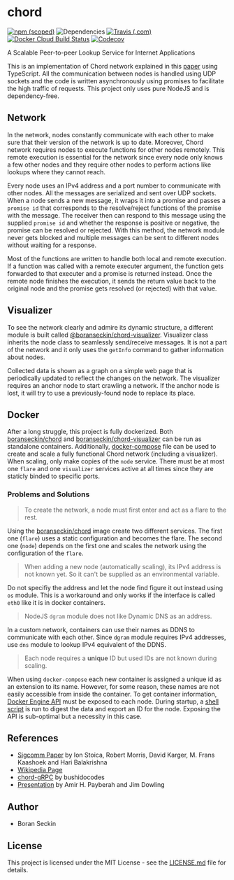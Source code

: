 # chord
[![npm (scoped)](https://img.shields.io/npm/v/@boranseckin/chord?style=for-the-badge)](https://www.npmjs.com/package/@boranseckin/chord)
![Dependencies](https://img.shields.io/badge/Dependencies-0-brightgreen?style=for-the-badge)
[![Travis (.com)](https://img.shields.io/travis/com/boranseckin/chord?style=for-the-badge)](https://travis-ci.com/github/boranseckin/chord)
[![Docker Cloud Build Status](https://img.shields.io/docker/cloud/build/boranseckin/chord?style=for-the-badge)](https://hub.docker.com/r/boranseckin/chord)
[![Codecov](https://img.shields.io/codecov/c/github/boranseckin/chord?style=for-the-badge&token=wq26EbilpW)](https://codecov.io/gh/boranseckin/chord)

A Scalable Peer-to-peer Lookup Service for Internet Applications

This is an implementation of Chord network explained in this [paper](https://pdos.csail.mit.edu/papers/chord:sigcomm01/chord_sigcomm.pdf) using TypeScript. All the communication between nodes is handled using UDP sockets and the code is written asynchronously using promises to facilitate the high traffic of requests. This project only uses pure NodeJS and is dependency-free.

## Network
In the network, nodes constantly communicate with each other to make sure that their version of the network is up to date. Moreover, Chord network requires nodes to execute functions for other nodes remotely. This remote execution is essential for the network since every node only knows a few other nodes and they require other nodes to perform actions like lookups where they cannot reach.

Every node uses an IPv4 address and a port number to communicate with other nodes. All the messages are serialized and sent over UDP sockets. When a node sends a new message, it wraps it into a promise and passes a `promise id` that corresponds to the resolve/reject functions of the promise with the message. The receiver then can respond to this message using the supplied `promise id` and whether the response is positive or negative, the promise can be resolved or rejected. With this method, the network module never gets blocked and multiple messages can be sent to different nodes without waiting for a response.

Most of the functions are written to handle both local and remote execution. If a function was called with a remote executer argument, the function gets forwarded to that executer and a promise is returned instead. Once the remote node finishes the execution, it sends the return value back to the original node and the promise gets resolved (or rejected) with that value.

## Visualizer
To see the network clearly and admire its dynamic structure, a different module is built called [@boranseckin/chord-visualizer](https://github.com/boranseckin/chord-visualizer). Visualizer class inherits the node class to seamlessly send/receive messages. It is not a part of the network and it only uses the `getInfo` command to gather information about nodes.

Collected data is shown as a graph on a simple web page that is periodically updated to reflect the changes on the network. The visualizer requires an anchor node to start crawling a network. If the anchor node is lost, it will try to use a previously-found node to replace its place.

## Docker
After a long struggle, this project is fully dockerized. Both [boranseckin/chord](https://hub.docker.com/r/boranseckin/chord) and [boranseckin/chord-visualizer](https://hub.docker.com/r/boranseckin/chord-visualizer) can be run as standalone containers. Additionally, [docker-compose](docker-compose.yml) file can be used to create and scale a fully functional Chord network (including a visualizer). When scaling, only make copies of the `node` service. There must be at most one `flare` and one `visualizer` services active at all times since they are staticly binded to specific ports.


### Problems and Solutions
>To create the network, a node must first enter and act as a flare to the rest.

Using the [boranseckin/chord](https://hub.docker.com/r/boranseckin/chord) image create two different services. The first one (`flare`) uses a static configuration and becomes the flare. The second one (`node`) depends on the first one and scales the network using the configuration of the `flare`.

>When adding a new node (automatically scaling), its IPv4 address is not known yet. So it can't be supplied as an environmental variable.

Do not specifiy the address and let the node find figure it out instead using `os` module. This is a workaround and only works if the interface is called `eth0` like it is in docker containers.

>NodeJS `dgram` module does not like Dynamic DNS as an address.

In a custom network, containers can use their names as DDNS to communicate with each other. Since `dgram` module requires IPv4 addresses, use `dns` module to lookup IPv4 equivalent of the DDNS.

>Each node requires a **unique** ID but used IDs are not known during scaling.

When using `docker-compose` each new container is assigned a unique id as an extension to its name. However, for some reason, these names are not easily accessible from inside the container. To get container information, [Docker Engine API](https://docs.docker.com/engine/api/) must be exposed to each node. During startup, a [shell script](docker-start.sh) is run to digest the data and export an ID for the node. Exposing the API is sub-optimal but a necessity in this case.

## References
- [Sigcomm Paper](https://pdos.csail.mit.edu/papers/chord:sigcomm01/chord_sigcomm.pdf) by Ion Stoica, Robert Morris, David Karger, M. Frans Kaashoek and Hari Balakrishna
- [Wikipedia Page](https://en.wikipedia.org/wiki/Chord_(peer-to-peer))
- [chord-gRPC](https://github.com/bushidocodes/chord-grpc) by bushidocodes
- [Presentation](https://www.kth.se/social/upload/51647996f276545db53654c0/3-chord.pdf) by Amir H. Payberah and Jim Dowling

## Author
- Boran Seckin

## License
This project is licensed under the MIT License - see the [LICENSE.md](LICENSE.md) file for details.